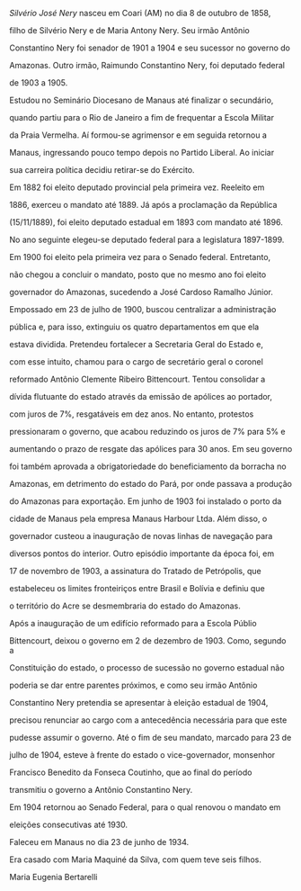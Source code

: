 

*Silvério José Nery* nasceu em Coari (AM) no dia 8 de outubro de 1858,

filho de Silvério Nery e de Maria Antony Nery. Seu irmão Antônio

Constantino Nery foi senador de 1901 a 1904 e seu sucessor no governo do

Amazonas. Outro irmão, Raimundo Constantino Nery, foi deputado federal

de 1903 a 1905.



Estudou no Seminário Diocesano de Manaus até finalizar o secundário,

quando partiu para o Rio de Janeiro a fim de frequentar a Escola Militar

da Praia Vermelha. Aí formou-se agrimensor e em seguida retornou a

Manaus, ingressando pouco tempo depois no Partido Liberal. Ao iniciar

sua carreira política decidiu retirar-se do Exército.



Em 1882 foi eleito deputado provincial pela primeira vez. Reeleito em

1886, exerceu o mandato até 1889. Já após a proclamação da República

(15/11/1889), foi eleito deputado estadual em 1893 com mandato até 1896.

No ano seguinte elegeu-se deputado federal para a legislatura 1897-1899.

Em 1900 foi eleito pela primeira vez para o Senado federal. Entretanto,

não chegou a concluir o mandato, posto que no mesmo ano foi eleito

governador do Amazonas, sucedendo a José Cardoso Ramalho Júnior.



Empossado em 23 de julho de 1900, buscou centralizar a administração

pública e, para isso, extinguiu os quatro departamentos em que ela

estava dividida. Pretendeu fortalecer a Secretaria Geral do Estado e,

com esse intuito, chamou para o cargo de secretário geral o coronel

reformado Antônio Clemente Ribeiro Bittencourt. Tentou consolidar a

dívida flutuante do estado através da emissão de apólices ao portador,

com juros de 7%, resgatáveis em dez anos. No entanto, protestos

pressionaram o governo, que acabou reduzindo os juros de 7% para 5% e

aumentando o prazo de resgate das apólices para 30 anos. Em seu governo

foi também aprovada a obrigatoriedade do beneficiamento da borracha no

Amazonas, em detrimento do estado do Pará, por onde passava a produção

do Amazonas para exportação. Em junho de 1903 foi instalado o porto da

cidade de Manaus pela empresa Manaus Harbour Ltda. Além disso, o

governador custeou a inauguração de novas linhas de navegação para

diversos pontos do interior. Outro episódio importante da época foi, em

17 de novembro de 1903, a assinatura do Tratado de Petrópolis, que

estabeleceu os limites fronteiriços entre Brasil e Bolívia e definiu que

o território do Acre se desmembraria do estado do Amazonas.



Após a inauguração de um edifício reformado para a Escola Públio

Bittencourt, deixou o governo em 2 de dezembro de 1903. Como, segundo a

Constituição do estado, o processo de sucessão no governo estadual não

poderia se dar entre parentes próximos, e como seu irmão Antônio

Constantino Nery pretendia se apresentar à eleição estadual de 1904,

precisou renunciar ao cargo com a antecedência necessária para que este

pudesse assumir o governo. Até o fim de seu mandato, marcado para 23 de

julho de 1904, esteve à frente do estado o vice-governador, monsenhor

Francisco Benedito da Fonseca Coutinho, que ao final do período

transmitiu o governo a Antônio Constantino Nery.



Em 1904 retornou ao Senado Federal, para o qual renovou o mandato em

eleições consecutivas até 1930.



Faleceu em Manaus no dia 23 de junho de 1934.



Era casado com Maria Maquiné da Silva, com quem teve seis filhos.



Maria Eugenia Bertarelli



